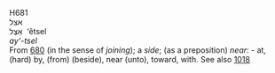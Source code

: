 H681  
אצל  
אֵצֶל ‎ ‘êtsel  
*ay‘-tsel*  
From [680](h0680) (in the sense of *joining*); a *side*; (as a
preposition) *near*: - at, (hard) by, (from) (beside), near (unto),
toward, with. See also [1018](h1018)  
